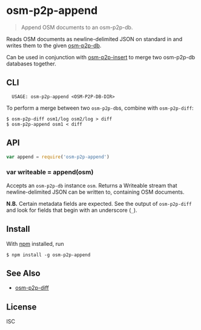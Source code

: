 # osm-p2p-append

> Append OSM documents to an osm-p2p-db.

Reads OSM documents as newline-delimited JSON on standard in and writes them to
the given [osm-p2p-db](https://github.com/digidem/osm-p2p-db).

Can be used in conjunction with
[osm-p2p-insert](https://github.com/noffle/osm-p2p-diff) to merge two
osm-p2p-db databases together.

## CLI

```
  USAGE: osm-p2p-append <OSM-P2P-DB-DIR>
```

To perform a merge between two `osm-p2p-db`s, combine with `osm-p2p-diff`:

```
$ osm-p2p-diff osm1/log osm2/log > diff
$ osm-p2p-append osm1 < diff
```

## API

```js
var append = require('osm-p2p-append')
```

### var writeable = append(osm)

Accepts an `osm-p2p-db` instance `osm`. Returns a Writeable stream that
newline-delimited JSON can be written to, containing OSM documents.

**N.B.** Certain metadata fields are expected. See the output of `osm-p2p-diff`
and look for fields that begin with an underscore (`_`).

## Install

With [npm](https://npmjs.org/) installed, run

```
$ npm install -g osm-p2p-append
```

## See Also

- [osm-p2p-diff](https://github.com/noffle/osm-p2p-diff)

## License

ISC
